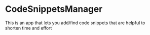 # CodeSnippetsManager
This is an app that lets you add/find code snippets that are helpful to shorten time and effort
